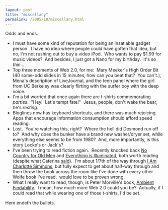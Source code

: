 ```yaml
---
layout: post
title: "miscellany"
permalink: /2005/10/miscellany.html
---
```


<p>Odds and ends.</p>

<ul><li>I must have some kind of reputation for being an insatiable gadget person.&nbsp; I have no idea where people could have gotten that idea, but no, I'm not rushing out to buy a video iPod.&nbsp; Who wants to pay $1.99 for music videos?&nbsp; And besides, I just got a Nano for my birthday.&nbsp; It's so <em>thin</em>...</li>

<li>Top three moments of Web 2.0, for me:&nbsp; Mary Meeker's High Order Bit (40 some-odd slides in 15 minutes, how can you beat that?&nbsp; You can't.), Mena's description of LiveJournal, and the teen panel where the girl from UC Berkeley was clearly flirting with the surfer boy with the deep voice.</li>

<li>I'm a bit worried that once again there are t-shirts commemorating <em>parties</em>.&nbsp; &quot;Hey!&nbsp; Let's tempt fate!&quot;&nbsp; Jesus, people, don't wake the bear, he's <em>resting</em>.</li>

<li>Bloglines now has keyboard shortcuts, and there was much rejoicing.&nbsp; Apps that encourage information consumption should afford speed reading.</li>

<li>Lost.&nbsp; You're watching this, right?&nbsp; Where the hell did Desmond run off to?&nbsp; And why does the bunker have a brand new washer/dryer set, while everything else seems to be from 1980?&nbsp; And, more importantly, is this story Locke's or Jack's?</li>

<li>I've been trying to read fiction again.&nbsp; Recently knocked back <a href="http://www.amazon.com/exec/obidos/tg/detail/-/0375406778/">No Country for Old Men</a> and <a href="http://www.amazon.com/exec/obidos/tg/detail/-/0060529709/">Everything is Illuminated</a>, both worth reading (despite what Caterina <a href="http://www.caterina.net/archive/000851.html">said</a>).&nbsp; I'm about 1/7th of the way through <a href="http://www.amazon.com/exec/obidos/tg/detail/-/0312424442/">I Am Charlotte Simmons</a>, but fully expect to get about half-way through and then throw the book across the room like I've done with every other Wolfe book I've read.&nbsp; would love to be proven wrong.</li>

<li>What I really want to read, though, is Peter Morville's book, <a href="http://www.oreilly.com/catalog/ambient/index.html">Ambient Findability</a>.&nbsp; I mean, how much more Web 2.0 could you be?&nbsp; Actually, if I could read that while wearing one of those t-shirts, I'd be <em>set</em>.</li></ul>

<p>Here endeth the bullets.&nbsp; </p>


